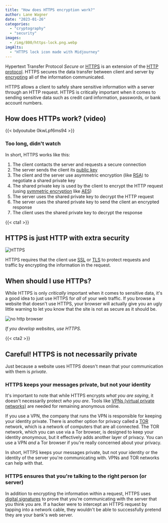 ```yaml
---
title: "How does HTTPS encryption work?"
author: Lane Wagner
date: "2023-01-26"
categories: 
  - "cryptography"
  - "security"
images:
  - /img/800/https-lock.png.webp
imgAlts:
  - "HTTPS lock icon made with Midjourney"
---
```



Hypertext Transfer Protocol *Secure* or [HTTPS](https://developer.mozilla.org/en-US/docs/Glossary/https) is an extension of the [HTTP protocol](http://boot.dev/learn/learn-http). HTTPS secures the data transfer between client and server by [encrypting](https://developer.mozilla.org/en-US/docs/Glossary/Encryption) all of the information communicated.

HTTPS allows a client to safely share sensitive information with a server through an HTTP request. HTTPS is critically important when it comes to sending sensitive data such as credit card information, passwords, or bank account numbers.

## How does HTTPs work? (video)

{{< bdyoutube 0kwLpf6ms94 >}}

### Too long, didn't watch

In short, HTTPS works like this:

1. The client contacts the server and requests a secure connection
2. The server sends the client its [public key](https://en.wikipedia.org/wiki/Public-key_cryptography)
3. The client and the server use asymmetric encryption (like [RSA](https://en.wikipedia.org/wiki/RSA_(cryptosystem))) to negotiate a shared private key
4. The shared private key is used by the client to encrypt the HTTP request (using [symmetric encryption](https://en.wikipedia.org/wiki/Symmetric-key_algorithm) like [AES](https://blog.boot.dev/cryptography/aes-256-cipher/))
5. The server uses the shared private key to decrypt the HTTP request
6. The server uses the shared private key to send the client an encrypted response
7. The client uses the shared private key to decrypt the response

{{< cta1 >}}

## HTTPS is just HTTP with extra security

![HTTPS](https://i.imgur.com/iOkQUdG.png)

HTTPS requires that the client use [SSL](https://developer.mozilla.org/en-US/docs/Glossary/SSL) or [TLS](https://developer.mozilla.org/en-US/docs/Glossary/TLS) to protect requests and traffic by encrypting the information in the request.

## When should I use HTTPs?

While HTTPS is only *critically* important when it comes to sensitive data, it's a good idea to just use HTTPS for *all* of your web traffic. If you browse a website that doesn't use HTTPS, your browser will actually give you an ugly little warning to let you know that the site is not as secure as it should be.

![no http browser](/img/800/no-https.png.webp)

*If you develop websites, use HTTPS.*

{{< cta2 >}}

## Careful! HTTPS is not necessarily private

Just because a website uses HTTPS doesn't mean that your communication with them is *private*.

### HTTPS keeps your messages private, but not your identity

It's important to note that while HTTPS encrypts *what you are saying*, it doesn't necessarily protect *who you are*. Tools like [VPNs (virtual private networks)](https://nordvpn.com/what-is-a-vpn/) are needed for remaining anonymous online.

If you use a VPN, the company that runs the VPN is responsible for keeping your identity private. There is another option for privacy called a [TOR](https://www.torproject.org/) network, which is a network of computers that are all connected. The TOR network, which you can use via a Tor browser, is designed to keep your identity *anonymous*, but it effectively adds another layer of privacy. You can use a VPN *and* a Tor browser if you're really concerned about your privacy.

In short, HTTPS keeps your messages private, but not your identity or the identity of the server you're communicating with. VPNs and TOR networks can help with that.

### HTTPS ensures that you're talking to the right person (or server)

In addition to encrypting the information within a request, HTTPS uses [digital signatures](https://en.wikipedia.org/wiki/Digital_signature) to prove that you're communicating with the server that you think you are. If a hacker were to intercept an HTTPS request by tapping into a network cable, they wouldn't be able to successfully pretend they are your bank's web server.
